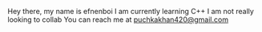 Hey there, my name is efnenboi
I am currently learning C++
I am not really looking to collab
You can reach me at puchkakhan420@gmail.com
